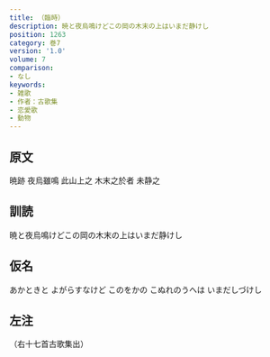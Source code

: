 ```yaml
---
title: （臨時）
description: 暁と夜烏鳴けどこの岡の木末の上はいまだ静けし
position: 1263
category: 巻7
version: '1.0'
volume: 7
comparison:
- なし
keywords:
- 雑歌
- 作者：古歌集
- 恋愛歌
- 動物
---
```


## 原文

暁跡 夜烏雖鳴 此山上之 木末之於者 未静之

## 訓読

暁と夜烏鳴けどこの岡の木末の上はいまだ静けし

## 仮名

あかときと よがらすなけど このをかの こぬれのうへは いまだしづけし

## 左注

（右十七首古歌集出）
